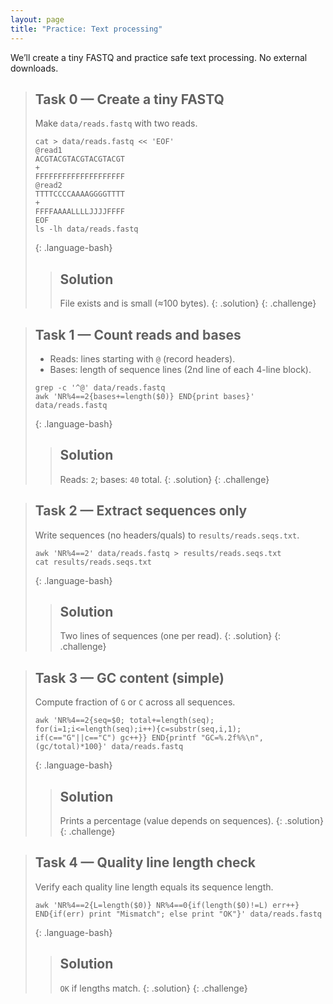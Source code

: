 ```yaml
---
layout: page
title: "Practice: Text processing"
---
```


We’ll create a tiny FASTQ and practice safe text processing. No external downloads.

> ## Task 0 — Create a tiny FASTQ
>
> Make `data/reads.fastq` with two reads.
>
> ~~~
> cat > data/reads.fastq << 'EOF'
> @read1
> ACGTACGTACGTACGTACGT
> +
> FFFFFFFFFFFFFFFFFFFF
> @read2
> TTTTCCCCAAAAGGGGTTTT
> +
> FFFFAAAALLLLJJJJFFFF
> EOF
> ls -lh data/reads.fastq
> ~~~
> {: .language-bash}
>
> > ## Solution
> > File exists and is small (≈100 bytes).
> {: .solution}
{: .challenge}

> ## Task 1 — Count reads and bases
>
> - Reads: lines starting with `@` (record headers).  
> - Bases: length of sequence lines (2nd line of each 4-line block).
>
> ~~~
> grep -c '^@' data/reads.fastq
> awk 'NR%4==2{bases+=length($0)} END{print bases}' data/reads.fastq
> ~~~
> {: .language-bash}
>
> > ## Solution
> > Reads: `2`; bases: `40` total.
> {: .solution}
{: .challenge}

> ## Task 2 — Extract sequences only
>
> Write sequences (no headers/quals) to `results/reads.seqs.txt`.
>
> ~~~
> awk 'NR%4==2' data/reads.fastq > results/reads.seqs.txt
> cat results/reads.seqs.txt
> ~~~
> {: .language-bash}
>
> > ## Solution
> > Two lines of sequences (one per read).
> {: .solution}
{: .challenge}

> ## Task 3 — GC content (simple)
>
> Compute fraction of `G` or `C` across all sequences.
>
> ~~~
> awk 'NR%4==2{seq=$0; total+=length(seq); for(i=1;i<=length(seq);i++){c=substr(seq,i,1); if(c=="G"||c=="C") gc++}} END{printf "GC=%.2f%%\n",(gc/total)*100}' data/reads.fastq
> ~~~
> {: .language-bash}
>
> > ## Solution
> > Prints a percentage (value depends on sequences).
> {: .solution}
{: .challenge}

> ## Task 4 — Quality line length check
>
> Verify each quality line length equals its sequence length.
>
> ~~~
> awk 'NR%4==2{L=length($0)} NR%4==0{if(length($0)!=L) err++} END{if(err) print "Mismatch"; else print "OK"}' data/reads.fastq
> ~~~
> {: .language-bash}
>
> > ## Solution
> > `OK` if lengths match.
> {: .solution}
{: .challenge}
